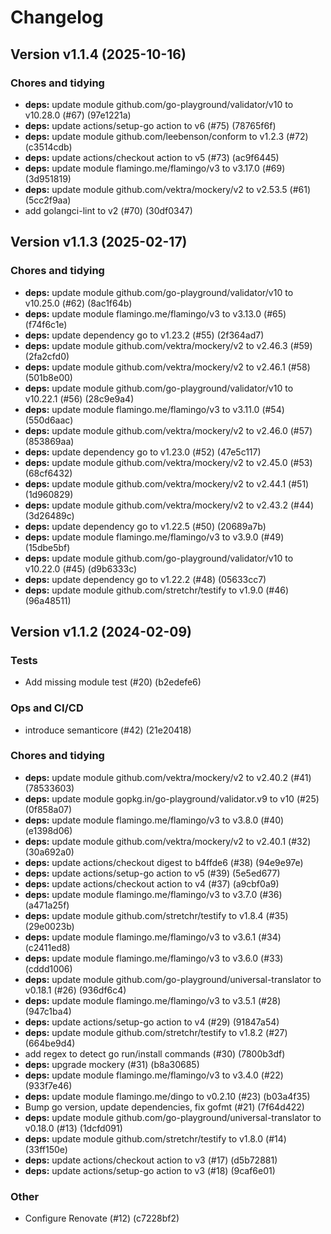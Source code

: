 # Changelog

## Version v1.1.4 (2025-10-16)

### Chores and tidying

- **deps:** update module github.com/go-playground/validator/v10 to v10.28.0 (#67) (97e1221a)
- **deps:** update actions/setup-go action to v6 (#75) (78765f6f)
- **deps:** update module github.com/leebenson/conform to v1.2.3 (#72) (c3514cdb)
- **deps:** update actions/checkout action to v5 (#73) (ac9f6445)
- **deps:** update module flamingo.me/flamingo/v3 to v3.17.0 (#69) (3d951819)
- **deps:** update module github.com/vektra/mockery/v2 to v2.53.5 (#61) (5cc2f9aa)
- add golangci-lint to v2 (#70) (30df0347)

## Version v1.1.3 (2025-02-17)

### Chores and tidying

- **deps:** update module github.com/go-playground/validator/v10 to v10.25.0 (#62) (8ac1f64b)
- **deps:** update module flamingo.me/flamingo/v3 to v3.13.0 (#65) (f74f6c1e)
- **deps:** update dependency go to v1.23.2 (#55) (2f364ad7)
- **deps:** update module github.com/vektra/mockery/v2 to v2.46.3 (#59) (2fa2cfd0)
- **deps:** update module github.com/vektra/mockery/v2 to v2.46.1 (#58) (501b8e00)
- **deps:** update module github.com/go-playground/validator/v10 to v10.22.1 (#56) (28c9e9a4)
- **deps:** update module flamingo.me/flamingo/v3 to v3.11.0 (#54) (550d6aac)
- **deps:** update module github.com/vektra/mockery/v2 to v2.46.0 (#57) (853869aa)
- **deps:** update dependency go to v1.23.0 (#52) (47e5c117)
- **deps:** update module github.com/vektra/mockery/v2 to v2.45.0 (#53) (68cf6432)
- **deps:** update module github.com/vektra/mockery/v2 to v2.44.1 (#51) (1d960829)
- **deps:** update module github.com/vektra/mockery/v2 to v2.43.2 (#44) (3d26489c)
- **deps:** update dependency go to v1.22.5 (#50) (20689a7b)
- **deps:** update module flamingo.me/flamingo/v3 to v3.9.0 (#49) (15dbe5bf)
- **deps:** update module github.com/go-playground/validator/v10 to v10.22.0 (#45) (d9b6333c)
- **deps:** update dependency go to v1.22.2 (#48) (05633cc7)
- **deps:** update module github.com/stretchr/testify to v1.9.0 (#46) (96a48511)

## Version v1.1.2 (2024-02-09)

### Tests

- Add missing module test (#20) (b2edefe6)

### Ops and CI/CD

- introduce semanticore (#42) (21e20418)

### Chores and tidying

- **deps:** update module github.com/vektra/mockery/v2 to v2.40.2 (#41) (78533603)
- **deps:** update module gopkg.in/go-playground/validator.v9 to v10 (#25) (0f858a07)
- **deps:** update module flamingo.me/flamingo/v3 to v3.8.0 (#40) (e1398d06)
- **deps:** update module github.com/vektra/mockery/v2 to v2.40.1 (#32) (30a692a0)
- **deps:** update actions/checkout digest to b4ffde6 (#38) (94e9e97e)
- **deps:** update actions/setup-go action to v5 (#39) (5e5ed677)
- **deps:** update actions/checkout action to v4 (#37) (a9cbf0a9)
- **deps:** update module flamingo.me/flamingo/v3 to v3.7.0 (#36) (a471a25f)
- **deps:** update module github.com/stretchr/testify to v1.8.4 (#35) (29e0023b)
- **deps:** update module flamingo.me/flamingo/v3 to v3.6.1 (#34) (c2411ed8)
- **deps:** update module flamingo.me/flamingo/v3 to v3.6.0 (#33) (cddd1006)
- **deps:** update module github.com/go-playground/universal-translator to v0.18.1 (#26) (936df6c4)
- **deps:** update module flamingo.me/flamingo/v3 to v3.5.1 (#28) (947c1ba4)
- **deps:** update actions/setup-go action to v4 (#29) (91847a54)
- **deps:** update module github.com/stretchr/testify to v1.8.2 (#27) (664be9d4)
- add regex to detect go run/install commands (#30) (7800b3df)
- **deps:** upgrade mockery (#31) (b8a30685)
- **deps:** update module flamingo.me/flamingo/v3 to v3.4.0 (#22) (933f7e46)
- **deps:** update module flamingo.me/dingo to v0.2.10 (#23) (b03a4f35)
- Bump go version, update dependencies, fix gofmt (#21) (7f64d422)
- **deps:** update module github.com/go-playground/universal-translator to v0.18.0 (#13) (1dcfd091)
- **deps:** update module github.com/stretchr/testify to v1.8.0 (#14) (33ff150e)
- **deps:** update actions/checkout action to v3 (#17) (d5b72881)
- **deps:** update actions/setup-go action to v3 (#18) (9caf6e01)

### Other

- Configure Renovate (#12) (c7228bf2)

